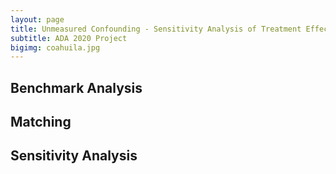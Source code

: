 ```yaml
---
layout: page
title: Unmeasured Confounding - Sensitivity Analysis of Treatment Effect
subtitle: ADA 2020 Project
bigimg: coahuila.jpg
---
```


## Benchmark Analysis

## Matching

## Sensitivity Analysis
